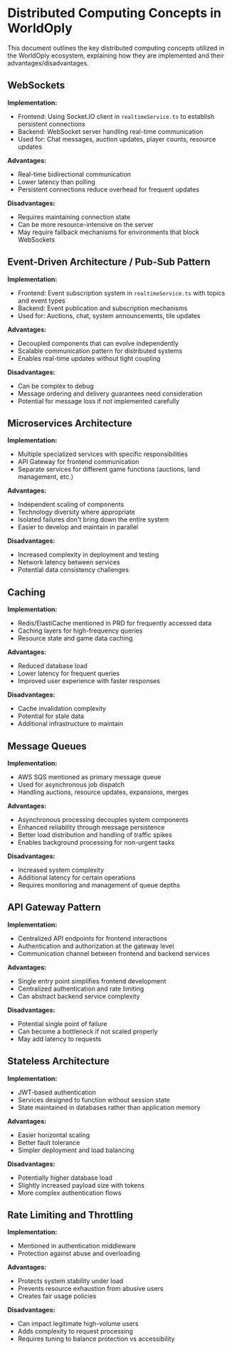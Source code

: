 # Distributed Computing Concepts in WorldOply

This document outlines the key distributed computing concepts utilized in the WorldOply ecosystem, explaining how they are implemented and their advantages/disadvantages.

## WebSockets

**Implementation:**
- Frontend: Using Socket.IO client in `realtimeService.ts` to establish persistent connections
- Backend: WebSocket server handling real-time communication
- Used for: Chat messages, auction updates, player counts, resource updates

**Advantages:**
- Real-time bidirectional communication
- Lower latency than polling
- Persistent connections reduce overhead for frequent updates

**Disadvantages:**
- Requires maintaining connection state
- Can be more resource-intensive on the server
- May require fallback mechanisms for environments that block WebSockets

## Event-Driven Architecture / Pub-Sub Pattern

**Implementation:**
- Frontend: Event subscription system in `realtimeService.ts` with topics and event types
- Backend: Event publication and subscription mechanisms
- Used for: Auctions, chat, system announcements, tile updates

**Advantages:**
- Decoupled components that can evolve independently
- Scalable communication pattern for distributed systems
- Enables real-time updates without tight coupling

**Disadvantages:**
- Can be complex to debug
- Message ordering and delivery guarantees need consideration
- Potential for message loss if not implemented carefully

## Microservices Architecture

**Implementation:**
- Multiple specialized services with specific responsibilities
- API Gateway for frontend communication
- Separate services for different game functions (auctions, land management, etc.)

**Advantages:**
- Independent scaling of components
- Technology diversity where appropriate
- Isolated failures don't bring down the entire system
- Easier to develop and maintain in parallel

**Disadvantages:**
- Increased complexity in deployment and testing
- Network latency between services
- Potential data consistency challenges

## Caching

**Implementation:**
- Redis/ElastiCache mentioned in PRD for frequently accessed data
- Caching layers for high-frequency queries
- Resource state and game data caching

**Advantages:**
- Reduced database load
- Lower latency for frequent queries
- Improved user experience with faster responses

**Disadvantages:**
- Cache invalidation complexity
- Potential for stale data
- Additional infrastructure to maintain

## Message Queues

**Implementation:**
- AWS SQS mentioned as primary message queue
- Used for asynchronous job dispatch
- Handling auctions, resource updates, expansions, merges

**Advantages:**
- Asynchronous processing decouples system components
- Enhanced reliability through message persistence
- Better load distribution and handling of traffic spikes
- Enables background processing for non-urgent tasks

**Disadvantages:**
- Increased system complexity
- Additional latency for certain operations
- Requires monitoring and management of queue depths

## API Gateway Pattern

**Implementation:**
- Centralized API endpoints for frontend interactions
- Authentication and authorization at the gateway level
- Communication channel between frontend and backend services

**Advantages:**
- Single entry point simplifies frontend development
- Centralized authentication and rate limiting
- Can abstract backend service complexity

**Disadvantages:**
- Potential single point of failure
- Can become a bottleneck if not scaled properly
- May add latency to requests

## Stateless Architecture

**Implementation:**
- JWT-based authentication
- Services designed to function without session state
- State maintained in databases rather than application memory

**Advantages:**
- Easier horizontal scaling
- Better fault tolerance
- Simpler deployment and load balancing

**Disadvantages:**
- Potentially higher database load
- Slightly increased payload size with tokens
- More complex authentication flows

## Rate Limiting and Throttling

**Implementation:**
- Mentioned in authentication middleware
- Protection against abuse and overloading

**Advantages:**
- Protects system stability under load
- Prevents resource exhaustion from abusive users
- Creates fair usage policies

**Disadvantages:**
- Can impact legitimate high-volume users
- Adds complexity to request processing
- Requires tuning to balance protection vs accessibility 